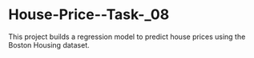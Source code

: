 # House-Price--Task-_08
This project builds a regression model to predict house prices using the Boston Housing dataset.
